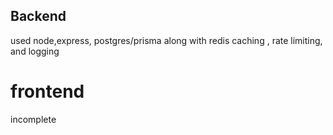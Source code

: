 ## Backend 
used node,express, postgres/prisma
along with redis caching , rate limiting, and logging


# frontend
incomplete
